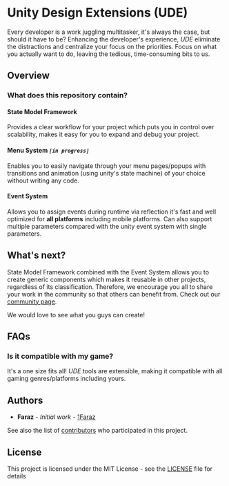 # Unity Design Extensions (UDE)
Every developer is a work juggling multitasker, it's always the case, but should it have to be?
Enhancing the developer's experience, *UDE* eliminate the distractions and centralize your focus on the priorities. Focus on what you actually want to do, leaving the tedious, time-consuming bits to us.

## Overview

### What does this repository contain?
#### State Model Framework 
Provides a clear workflow for your project which puts you in control over scalability, makes it easy for you to expand and debug your project.

#### Menu System *`[in progress]`*
Enables you to easily navigate through your menu pages/popups with transitions and animation (using unity's state machine) of your choice without writing any code.

#### Event System
Allows you to assign events during runtime via reflection it's fast and well optimized for **all platforms** including mobile platforms. Can also support multiple parameters compared with the unity event system with single parameters.

## What's next?
State Model Framework combined with the Event System allows you to create generic components which makes it reusable in other projects, regardless of its classification. Therefore, we encourage you all to share your work in the community so that others can benefit from. Check out our [community page](https://bitbucket.org/pepupstudios/community-components/src/master/).

We would love to see what you guys can create!

## FAQs

### Is it compatible with my game?
It's a one size fits all! *UDE* tools are extensible, making it compatible with all gaming genres/platforms including yours.

## Authors

* **Faraz** - *Initial work* - [1Faraz](https://github.com/1Faraz)

See also the list of [contributors](https://github.com/PepUpStudios/unity-design-extensions/contributors) who participated in this project.

## License

This project is licensed under the MIT License - see the [LICENSE](LICENSE) file for details
